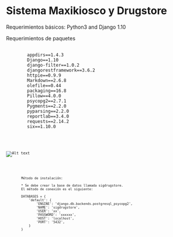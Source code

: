 
<h1> Sistema Maxikiosco y Drugstore  </h1>
<p> Requerimientos básicos: Python3 and Django 1.10 </p>


<p> Requerimientos de paquetes </p>
<pre>
	<code>
		appdirs==1.4.3
		Django==1.10
		django-filter==1.0.2
		djangorestframework==3.6.2
		httpie==0.9.9
		Markdown==2.6.8
		olefile==0.44
		packaging==16.8
		Pillow==4.0.0
		psycopg2==2.7.1
		Pygments==2.2.0
		pyparsing==2.2.0
		reportlab==3.4.0
		requests==2.14.2
		six==1.10.0
	<code>
</pre>

![Alt text](http://static.minutouno.com/adjuntos/150/imagenes/007/449/0007449295.png "Title")

<pre>

	<code>
		Método de instalación:

		* Se debe crear la base de datos llamada sigdrugstore.
		El método de conexión es el siguiente:

		DATABASES = {
		    'default': {
		        'ENGINE': 'django.db.backends.postgresql_psycopg2',
		        'NAME': 'sigdrugstore',
		        'USER': 'xx',
		        'PASSWORD': 'xxxxxx',
		        'HOST': 'localhost',
		        'PORT': '5432',
		    }
		}
	</code>

</pre>
